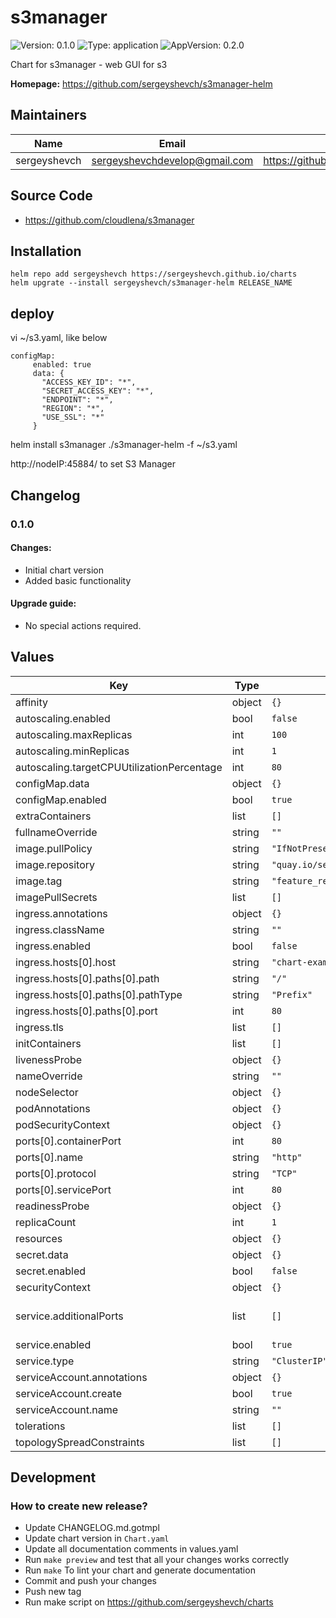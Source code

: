 # s3manager

![Version: 0.1.0](https://img.shields.io/badge/Version-0.1.0-informational?style=flat-square) ![Type: application](https://img.shields.io/badge/Type-application-informational?style=flat-square) ![AppVersion: 0.2.0](https://img.shields.io/badge/AppVersion-0.2.0-informational?style=flat-square)

Chart for s3manager - web GUI for s3

**Homepage:** <https://github.com/sergeyshevch/s3manager-helm>

## Maintainers

| Name | Email | Url |
| ---- | ------ | --- |
| sergeyshevch | sergeyshevchdevelop@gmail.com | https://github.com/sergeyshevch |

## Source Code

* <https://github.com/cloudlena/s3manager>

## Installation

```
helm repo add sergeyshevch https://sergeyshevch.github.io/charts
helm upgrate --install sergeyshevch/s3manager-helm RELEASE_NAME
```
## deploy
vi ~/s3.yaml, like below
```shell
configMap:
     enabled: true
     data: {
       "ACCESS_KEY_ID": "*",
       "SECRET_ACCESS_KEY": "*",
       "ENDPOINT": "*",
       "REGION": "*",
       "USE_SSL": "*"
     }
```
helm install s3manager ./s3manager-helm -f ~/s3.yaml 
 
http://nodeIP:45884/ to set S3 Manager 

## Changelog

### 0.1.0

#### Changes:
- Initial chart version
- Added basic functionality

#### Upgrade guide:
- No special actions required.

## Values

| Key | Type | Default | Description |
|-----|------|---------|-------------|
| affinity | object | `{}` |  |
| autoscaling.enabled | bool | `false` |  |
| autoscaling.maxReplicas | int | `100` |  |
| autoscaling.minReplicas | int | `1` |  |
| autoscaling.targetCPUUtilizationPercentage | int | `80` |  |
| configMap.data | object | `{}` |  |
| configMap.enabled | bool | `true` |  |
| extraContainers | list | `[]` |  |
| fullnameOverride | string | `""` |  |
| image.pullPolicy | string | `"IfNotPresent"` |  |
| image.repository | string | `"quay.io/sergeyshevch/s3manager"` |  |
| image.tag | string | `"feature_refactoring"` |  |
| imagePullSecrets | list | `[]` |  |
| ingress.annotations | object | `{}` |  |
| ingress.className | string | `""` |  |
| ingress.enabled | bool | `false` |  |
| ingress.hosts[0].host | string | `"chart-example.local"` |  |
| ingress.hosts[0].paths[0].path | string | `"/"` |  |
| ingress.hosts[0].paths[0].pathType | string | `"Prefix"` |  |
| ingress.hosts[0].paths[0].port | int | `80` |  |
| ingress.tls | list | `[]` |  |
| initContainers | list | `[]` |  |
| livenessProbe | object | `{}` |  |
| nameOverride | string | `""` |  |
| nodeSelector | object | `{}` |  |
| podAnnotations | object | `{}` |  |
| podSecurityContext | object | `{}` |  |
| ports[0].containerPort | int | `80` |  |
| ports[0].name | string | `"http"` |  |
| ports[0].protocol | string | `"TCP"` |  |
| ports[0].servicePort | int | `80` |  |
| readinessProbe | object | `{}` |  |
| replicaCount | int | `1` |  |
| resources | object | `{}` |  |
| secret.data | object | `{}` |  |
| secret.enabled | bool | `false` |  |
| securityContext | object | `{}` |  |
| service.additionalPorts | list | `[]` | Same structure as in ports |
| service.enabled | bool | `true` |  |
| service.type | string | `"ClusterIP"` |  |
| serviceAccount.annotations | object | `{}` |  |
| serviceAccount.create | bool | `true` |  |
| serviceAccount.name | string | `""` |  |
| tolerations | list | `[]` |  |
| topologySpreadConstraints | list | `[]` |  |

## Development

### How to create new release?
- Update CHANGELOG.md.gotmpl
- Update chart version in `Chart.yaml`
- Update all documentation comments in values.yaml
- Run `make preview` and test that all your changes works correctly
- Run `make` To lint your chart and generate documentation
- Commit and push your changes
- Push new tag
- Run make script on https://github.com/sergeyshevch/charts
